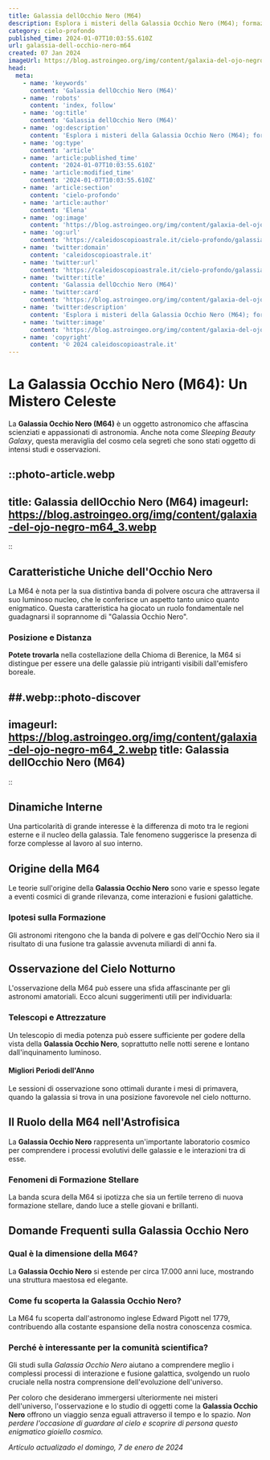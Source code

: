```yaml
---
title: Galassia dellOcchio Nero (M64)
description: Esplora i misteri della Galassia Occhio Nero (M64); formazione, struttura unica e bellezza celeste. Scopri luniverso!
category: cielo-profondo
published_time: 2024-01-07T10:03:55.610Z
url: galassia-dell-occhio-nero-m64
created: 07 Jan 2024
imageUrl: https://blog.astroingeo.org/img/content/galaxia-del-ojo-negro-m64_3.webp
head:
  meta:
    - name: 'keywords'
      content: 'Galassia dellOcchio Nero (M64)'
    - name: 'robots'
      content: 'index, follow'
    - name: 'og:title'
      content: 'Galassia dellOcchio Nero (M64)'
    - name: 'og:description'
      content: 'Esplora i misteri della Galassia Occhio Nero (M64); formazione, struttura unica e bellezza celeste. Scopri luniverso!'
    - name: 'og:type'
      content: 'article'
    - name: 'article:published_time'
      content: '2024-01-07T10:03:55.610Z'
    - name: 'article:modified_time'
      content: '2024-01-07T10:03:55.610Z'
    - name: 'article:section'
      content: 'cielo-profondo'
    - name: 'article:author'
      content: 'Elena'
    - name: 'og:image'
      content: 'https://blog.astroingeo.org/img/content/galaxia-del-ojo-negro-m64_3.webp'
    - name: 'og:url'
      content: 'https://caleidoscopioastrale.it/cielo-profondo/galassia-dell-occhio-nero-m64'
    - name: 'twitter:domain'
      content: 'caleidoscopioastrale.it'
    - name: 'twitter:url'
      content: 'https://caleidoscopioastrale.it/cielo-profondo/galassia-dell-occhio-nero-m64'
    - name: 'twitter:title'
      content: 'Galassia dellOcchio Nero (M64)'
    - name: 'twitter:card'
      content: 'https://blog.astroingeo.org/img/content/galaxia-del-ojo-negro-m64_3.webp'
    - name: 'twitter:description'
      content: 'Esplora i misteri della Galassia Occhio Nero (M64); formazione, struttura unica e bellezza celeste. Scopri luniverso!'
    - name: 'twitter:image'
      content: 'https://blog.astroingeo.org/img/content/galaxia-del-ojo-negro-m64_3.webp'
    - name: 'copyright'
      content: '© 2024 caleidoscopioastrale.it'
---
```

# La Galassia Occhio Nero (M64): Un Mistero Celeste

La **Galassia Occhio Nero (M64)** è un oggetto astronomico che affascina scienziati e appassionati di astronomia. Anche nota come *Sleeping Beauty Galaxy*, questa meraviglia del cosmo cela segreti che sono stati oggetto di intensi studi e osservazioni.

::photo-article.webp
---
title: Galassia dellOcchio Nero (M64)
imageurl: https://blog.astroingeo.org/img/content/galaxia-del-ojo-negro-m64_3.webp
---
::

## Caratteristiche Uniche dell'Occhio Nero
La M64 è nota per la sua distintiva banda di polvere oscura che attraversa il suo luminoso nucleo, che le conferisce un aspetto tanto unico quanto enigmatico. Questa caratteristica ha giocato un ruolo fondamentale nel guadagnarsi il soprannome di "Galassia Occhio Nero".

### Posizione e Distanza
**Potete trovarla** nella costellazione della Chioma di Berenice, la M64 si distingue per essere una delle galassie più intriganti visibili dall'emisfero boreale.

##.webp::photo-discover
---
imageurl: https://blog.astroingeo.org/img/content/galaxia-del-ojo-negro-m64_2.webp
title: Galassia dellOcchio Nero (M64)
---
::

## Dinamiche Interne
Una particolarità di grande interesse è la differenza di moto tra le regioni esterne e il nucleo della galassia. Tale fenomeno suggerisce la presenza di forze complesse al lavoro al suo interno.

## Origine della M64
Le teorie sull'origine della **Galassia Occhio Nero** sono varie e spesso legate a eventi cosmici di grande rilevanza, come interazioni e fusioni galattiche.

### Ipotesi sulla Formazione
Gli astronomi ritengono che la banda di polvere e gas dell'Occhio Nero sia il risultato di una fusione tra galassie avvenuta miliardi di anni fa.

## Osservazione del Cielo Notturno

L'osservazione della M64 può essere una sfida affascinante per gli astronomi amatoriali. Ecco alcuni suggerimenti utili per individuarla:

### Telescopi e Attrezzature
Un telescopio di media potenza può essere sufficiente per godere della vista della **Galassia Occhio Nero**, soprattutto nelle notti serene e lontano dall'inquinamento luminoso.

#### Migliori Periodi dell'Anno
Le sessioni di osservazione sono ottimali durante i mesi di primavera, quando la galassia si trova in una posizione favorevole nel cielo notturno.

## Il Ruolo della M64 nell'Astrofisica

La **Galassia Occhio Nero** rappresenta un'importante laboratorio cosmico per comprendere i processi evolutivi delle galassie e le interazioni tra di esse.

### Fenomeni di Formazione Stellare
La banda scura della M64 si ipotizza che sia un fertile terreno di nuova formazione stellare, dando luce a stelle giovani e brillanti.

## Domande Frequenti sulla Galassia Occhio Nero

### Qual è la dimensione della M64?
La **Galassia Occhio Nero** si estende per circa 17.000 anni luce, mostrando una struttura maestosa ed elegante.

### Come fu scoperta la Galassia Occhio Nero?
La M64 fu scoperta dall'astronomo inglese Edward Pigott nel 1779, contribuendo alla costante espansione della nostra conoscenza cosmica.

### Perché è interessante per la comunità scientifica?
Gli studi sulla *Galassia Occhio Nero* aiutano a comprendere meglio i complessi processi di interazione e fusione galattica, svolgendo un ruolo cruciale nella nostra comprensione dell'evoluzione dell'universo.

Per coloro che desiderano immergersi ulteriormente nei misteri dell'universo, l'osservazione e lo studio di oggetti come la **Galassia Occhio Nero** offrono un viaggio senza eguali attraverso il tempo e lo spazio. *Non perdere l'occasione di guardare al cielo e scoprire di persona questo enigmatico gioiello cosmico.*

_Artículo actualizado el domingo, 7 de enero de 2024_